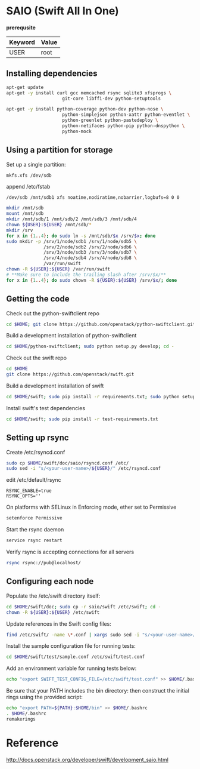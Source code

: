 # SAIO (Swift All In One)

**prerequsite**

Keyword | Value 
---- | ----
USER | root

## Installing dependencies
~~~bash
apt-get update
apt-get -y install curl gcc memcached rsync sqlite3 xfsprogs \
                     git-core libffi-dev python-setuptools
~~~

~~~bash
apt-get -y install python-coverage python-dev python-nose \
                     python-simplejson python-xattr python-eventlet \
                     python-greenlet python-pastedeploy \
                     python-netifaces python-pip python-dnspython \
                     python-mock
~~~

## Using a partition for storage

Set up a single partition:

~~~bash
mkfs.xfs /dev/sdb
~~~

append /etc/fstab
~~~text
/dev/sdb /mnt/sdb1 xfs noatime,nodiratime,nobarrier,logbufs=8 0 0
~~~

~~~bash
mkdir /mnt/sdb
mount /mnt/sdb
mkdir /mnt/sdb/1 /mnt/sdb/2 /mnt/sdb/3 /mnt/sdb/4
chown ${USER}:${USER} /mnt/sdb/*
mkdir /srv
for x in {1..4}; do sudo ln -s /mnt/sdb/$x /srv/$x; done
sudo mkdir -p /srv/1/node/sdb1 /srv/1/node/sdb5 \
              /srv/2/node/sdb2 /srv/2/node/sdb6 \
              /srv/3/node/sdb3 /srv/3/node/sdb7 \
              /srv/4/node/sdb4 /srv/4/node/sdb8 \
              /var/run/swift
chown -R ${USER}:${USER} /var/run/swift
# **Make sure to include the trailing slash after /srv/$x/**
for x in {1..4}; do sudo chown -R ${USER}:${USER} /srv/$x/; done
~~~

## Getting the code

Check out the python-swiftclient repo

~~~bash
cd $HOME; git clone https://github.com/openstack/python-swiftclient.git
~~~

Build a development installation of python-swiftclient

~~~bash
cd $HOME/python-swiftclient; sudo python setup.py develop; cd -
~~~

Check out the swift repo

~~~bash
cd $HOME
git clone https://github.com/openstack/swift.git
~~~

Build a development installation of swift

~~~bash
cd $HOME/swift; sudo pip install -r requirements.txt; sudo python setup.py develop; cd -
~~~

Install swift's test dependencies

~~~bash
cd $HOME/swift; sudo pip install -r test-requirements.txt
~~~

## Setting up rsync

Create /etc/rsyncd.conf

~~~bash
sudo cp $HOME/swift/doc/saio/rsyncd.conf /etc/
sudo sed -i "s/<your-user-name>/${USER}/" /etc/rsyncd.conf
~~~

edit /etc/default/rsync

~~~text
RSYNC_ENABLE=true
RSYNC_OPTS=''
~~~

On platforms with SELinux in Enforcing mode, ether set to Permissive

~~~bash
setenforce Permissive
~~~

Start the rsync daemon

~~~bash
service rsync restart
~~~

Verify rsync is accepting connections for all servers

~~~bash
rsync rsync://pub@localhost/
~~~


## Configuring each node

Populate the /etc/swift directory itself:

~~~bash
cd $HOME/swift/doc; sudo cp -r saio/swift /etc/swift; cd -
chown -R ${USER}:${USER} /etc/swift
~~~

Update <your-user-name> references in the Swift config files:

~~~bash
find /etc/swift/ -name \*.conf | xargs sudo sed -i "s/<your-user-name>/${USER}/"
~~~

Install the sample configuration file for running tests:

~~~bash
cd $HOME/swift/test/sample.conf /etc/swift/test.conf
~~~

Add an environment variable for running tests below:

~~~bash
echo "export SWIFT_TEST_CONFIG_FILE=/etc/swift/test.conf" >> $HOME/.bashrc
~~~

Be sure that your PATH includes the bin directory:
then construct the initial rings using the provided script:

~~~bash
echo "export PATH=${PATH}:$HOME/bin" >> $HOME/.bashrc
. $HOME/.bashrc
remakerings
~~~



# Reference
http://docs.openstack.org/developer/swift/development_saio.html

